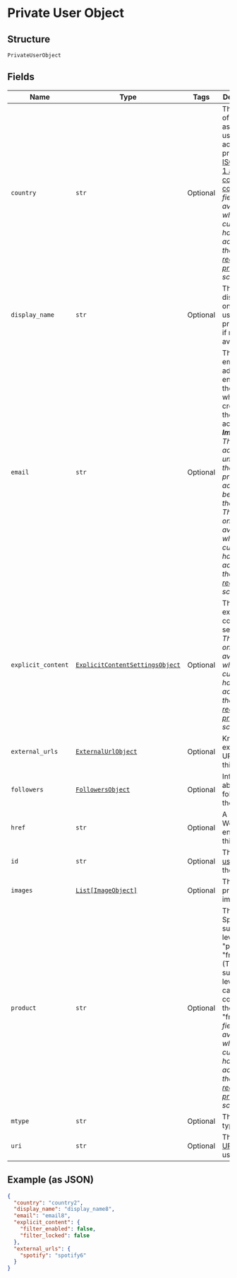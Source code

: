 
# Private User Object

## Structure

`PrivateUserObject`

## Fields

| Name | Type | Tags | Description |
|  --- | --- | --- | --- |
| `country` | `str` | Optional | The country of the user, as set in the user's account profile. An [ISO 3166-1 alpha-2 country code](http://en.wikipedia.org/wiki/ISO_3166-1_alpha-2). _This field is only available when the current user has granted access to the [user-read-private](/documentation/web-api/concepts/scopes/#list-of-scopes) scope._ |
| `display_name` | `str` | Optional | The name displayed on the user's profile. `null` if not available. |
| `email` | `str` | Optional | The user's email address, as entered by the user when creating their account. _**Important!** This email address is unverified; there is no proof that it actually belongs to the user._ _This field is only available when the current user has granted access to the [user-read-email](/documentation/web-api/concepts/scopes/#list-of-scopes) scope._ |
| `explicit_content` | [`ExplicitContentSettingsObject`](../../doc/models/explicit-content-settings-object.md) | Optional | The user's explicit content settings. _This field is only available when the current user has granted access to the [user-read-private](/documentation/web-api/concepts/scopes/#list-of-scopes) scope._ |
| `external_urls` | [`ExternalUrlObject`](../../doc/models/external-url-object.md) | Optional | Known external URLs for this user. |
| `followers` | [`FollowersObject`](../../doc/models/followers-object.md) | Optional | Information about the followers of the user. |
| `href` | `str` | Optional | A link to the Web API endpoint for this user. |
| `id` | `str` | Optional | The [Spotify user ID](/documentation/web-api/concepts/spotify-uris-ids) for the user. |
| `images` | [`List[ImageObject]`](../../doc/models/image-object.md) | Optional | The user's profile image. |
| `product` | `str` | Optional | The user's Spotify subscription level: "premium", "free", etc. (The subscription level "open" can be considered the same as "free".) _This field is only available when the current user has granted access to the [user-read-private](/documentation/web-api/concepts/scopes/#list-of-scopes) scope._ |
| `mtype` | `str` | Optional | The object type: "user" |
| `uri` | `str` | Optional | The [Spotify URI](/documentation/web-api/concepts/spotify-uris-ids) for the user. |

## Example (as JSON)

```json
{
  "country": "country2",
  "display_name": "display_name8",
  "email": "email8",
  "explicit_content": {
    "filter_enabled": false,
    "filter_locked": false
  },
  "external_urls": {
    "spotify": "spotify6"
  }
}
```

